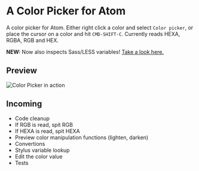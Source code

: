 # A Color Picker for Atom

A color picker for Atom. Either right click a color and select `Color picker`, or place the cursor on a color and hit `CMD-SHIFT-C`. Currently reads HEXA, RGBA, RGB and HEX.

**NEW:** Now also inspects Sass/LESS variables! [Take a look here.](http://t.hom.as/colorpicker4.mov)

## Preview

![Color Picker in action](http://f.cl.ly/items/3B1L3z0p2Q0R0y2Y0M2I/colorpicker.gif)

## Incoming

- Code cleanup
- If RGB is read, spit RGB
- If HEXA is read, spit HEXA
- Preview color manipulation functions (lighten, darken)
- Convertions
- Stylus variable lookup
- Edit the color value
- Tests

